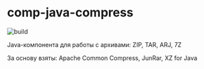 # comp-java-compress

![build](https://github.com/alexandrkakushin/comp-java-compress/workflows/build/badge.svg)

Java-компонента для работы с архивами: ZIP, TAR, ARJ, 7Z

За основу взяты: Apache Common Compress, JunRar, XZ for Java
